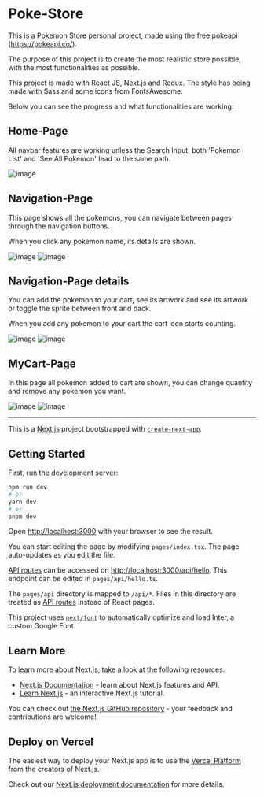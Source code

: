 # Poke-Store

This is a Pokemon Store personal project, made using the free pokeapi (https://pokeapi.co/).

The purpose of this project is to create the most realistic store possible, with the most functionalities as possible.

This project is made with React JS, Next.js and Redux. The style has being made with Sass and some icons from FontsAwesome.

Below you can see the progress and what functionalities are working:

## Home-Page
All navbar features are working unless the Search Input, both 'Pokemon List' and 'See All Pokemon' lead to the same path.

![image](https://user-images.githubusercontent.com/109878939/218279101-c2f9ace6-8094-4d2b-bc77-a2a2ebc53c0a.png)

## Navigation-Page
This page shows all the pokemons, you can navigate between pages through the navigation buttons.

When you click any pokemon name, its details are shown.

![image](https://user-images.githubusercontent.com/109878939/218279166-84342353-ce07-430e-9576-c4b3edc08923.png)
![image](https://user-images.githubusercontent.com/109878939/218279700-a9922c1d-b0c0-44ef-b81b-69a75439ae38.png)

## Navigation-Page details
You can add the pokemon to your cart, see its artwork and see its artwork or toggle the sprite between front and back.

When you add any pokemon to your cart the cart icon starts counting.

![image](https://user-images.githubusercontent.com/109878939/218279373-e054e1e1-b4f0-4307-b0c1-884cdd72e664.png)
![image](https://user-images.githubusercontent.com/109878939/218279395-8a38ecc1-1a2b-48bd-9e74-d7fa683c3549.png)

## MyCart-Page
In this page all pokemon added to cart are shown, you can change quantity and remove any pokemon you want.

![image](https://user-images.githubusercontent.com/109878939/218279446-88a91372-8325-4358-921f-363410990582.png)
![image](https://user-images.githubusercontent.com/109878939/218279549-7081e3ee-0d10-40f3-ae25-1a990709f71a.png)

_______________________________________________________________________________________________________________



This is a [Next.js](https://nextjs.org/) project bootstrapped with [`create-next-app`](https://github.com/vercel/next.js/tree/canary/packages/create-next-app).

## Getting Started

First, run the development server:

```bash
npm run dev
# or
yarn dev
# or
pnpm dev
```

Open [http://localhost:3000](http://localhost:3000) with your browser to see the result.

You can start editing the page by modifying `pages/index.tsx`. The page auto-updates as you edit the file.

[API routes](https://nextjs.org/docs/api-routes/introduction) can be accessed on [http://localhost:3000/api/hello](http://localhost:3000/api/hello). This endpoint can be edited in `pages/api/hello.ts`.

The `pages/api` directory is mapped to `/api/*`. Files in this directory are treated as [API routes](https://nextjs.org/docs/api-routes/introduction) instead of React pages.

This project uses [`next/font`](https://nextjs.org/docs/basic-features/font-optimization) to automatically optimize and load Inter, a custom Google Font.

## Learn More

To learn more about Next.js, take a look at the following resources:

- [Next.js Documentation](https://nextjs.org/docs) - learn about Next.js features and API.
- [Learn Next.js](https://nextjs.org/learn) - an interactive Next.js tutorial.

You can check out [the Next.js GitHub repository](https://github.com/vercel/next.js/) - your feedback and contributions are welcome!

## Deploy on Vercel

The easiest way to deploy your Next.js app is to use the [Vercel Platform](https://vercel.com/new?utm_medium=default-template&filter=next.js&utm_source=create-next-app&utm_campaign=create-next-app-readme) from the creators of Next.js.

Check out our [Next.js deployment documentation](https://nextjs.org/docs/deployment) for more details.

